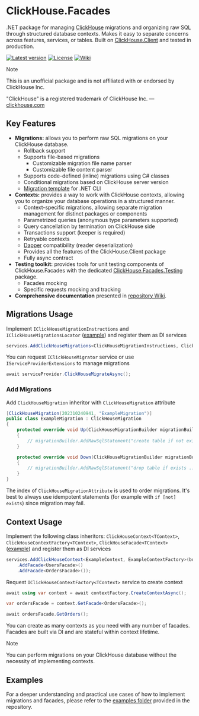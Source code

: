 # ClickHouse.Facades
.NET package for managing [ClickHouse](https://github.com/ClickHouse/ClickHouse) migrations and organizing raw SQL through structured database contexts. Makes it easy to separate concerns across features, services, or tables. Built on [ClickHouse.Client](https://github.com/DarkWanderer/ClickHouse.Client) and tested in production.

[![Latest version](https://img.shields.io/nuget/v/ClickHouse.Facades)](https://www.nuget.org/packages/ClickHouse.Facades/)
[![License](https://img.shields.io/github/license/MikeAmputer/ClickHouse.Facades)](https://github.com/MikeAmputer/ClickHouse.Facades/blob/master/LICENSE)
[![Wiki](https://img.shields.io/badge/wiki-docs-lightgrey?logo=github)](https://github.com/MikeAmputer/ClickHouse.Facades/wiki)

> [!NOTE]
> This is an unofficial package and is not affiliated with or endorsed by ClickHouse Inc.
> 
> "ClickHouse" is a registered trademark of ClickHouse Inc. — [clickhouse.com](https://clickhouse.com/)

## Key Features
- **Migrations:** allows you to perform raw SQL migrations on your ClickHouse database.
  - Rollback support
  - Supports file-based migrations
    - Customizable migration file name parser
    - Customizable file content parser
  - Supports code-defined (inline) migrations using C# classes
  - Conditional migrations based on ClickHouse server version
  - [Migration template](https://github.com/MikeAmputer/ClickHouse.Facades/tree/master/src/ClickHouse.Facades.Templates) for .NET CLI
- **Contexts:** provides a way to work with ClickHouse contexts, allowing you to organize your database operations in a structured manner.
  - Context-specific migrations, allowing separate migration management for distinct packages or components
  - Parametrized queries (anonymous type parameters supported)
  - Query cancellation by termination on ClickHouse side
  - Transactions support (keeper is required)
  - Retryable contexts
  - [Dapper](https://github.com/DapperLib/Dapper) compatibility (reader deserialization)
  - Provides all the features of the ClickHouse.Client package
  - Fully async contract
- **Testing toolkit:** provides tools for unit testing components of ClickHouse.Facades with the dedicated [ClickHouse.Facades.Testing](https://github.com/MikeAmputer/ClickHouse.Facades/tree/master/src/ClickHouse.Facades.Testing) package.
  - Facades mocking
  - Specific requests mocking and tracking
- **Comprehensive documentation** presented in [repository Wiki](https://github.com/MikeAmputer/ClickHouse.Facades/wiki).

## Migrations Usage
Implement `IClickHouseMigrationInstructions` and `IClickHouseMigrationsLocator`
([example](https://github.com/MikeAmputer/ClickHouse.Facades/tree/master/examples/Example.Simple/Migrations/Settings))
and register them as DI services
```csharp
services.AddClickHouseMigrations<ClickHouseMigrationInstructions, ClickHouseMigrationsLocator>();
```
You can request `IClickHouseMigrator` service or use `IServiceProviderExtensions` to manage migrations
```csharp
await serviceProvider.ClickHouseMigrateAsync();
```

### Add Migrations
Add `ClickHouseMigration` inheritor with `ClickHouseMigration` attribute
```csharp
[ClickHouseMigration(202310240941, "ExampleMigration")]
public class ExampleMigration : ClickHouseMigration
{
    protected override void Up(ClickHouseMigrationBuilder migrationBuilder)
    {
        // migrationBuilder.AddRawSqlStatement("create table if not exists ...")
    }

    protected override void Down(ClickHouseMigrationBuilder migrationBuilder)
    {
        // migrationBuilder.AddRawSqlStatement("drop table if exists ...")
    }
}
```
The index of `ClickHouseMigrationAttribute` is used to order migrations. It's best to always use idempotent statements (for example with `if [not] exists`) since migration may fail.

## Context Usage
Implement the following class inheritors: `ClickHouseContext<TContext>`, `ClickHouseContextFactory<TContext>`, `ClickHouseFacade<TContext>`
([example](https://github.com/MikeAmputer/ClickHouse.Facades/tree/master/examples/Example.Simple/Context))
and register them as DI services
```csharp
services.AddClickHouseContext<ExampleContext, ExampleContextFactory>(builder => builder
    .AddFacade<UsersFacade>()
    .AddFacade<OrdersFacade>());
```
Request `IClickHouseContextFactory<TContext>` service to create context
```csharp
await using var context = await contextFactory.CreateContextAsync();

var ordersFacade = context.GetFacade<OrdersFacade>();

await ordersFacade.GetOrders();
```
You can create as many contexts as you need with any number of facades. Facades are built via DI and are stateful within context lifetime.

> [!NOTE]
> You can perform migrations on your ClickHouse database without the necessity of implementing contexts.

## Examples

For a deeper understanding and practical use cases of how to implement migrations and facades, please refer to the [examples folder](https://github.com/MikeAmputer/ClickHouse.Facades/tree/master/examples) provided in the repository. 
